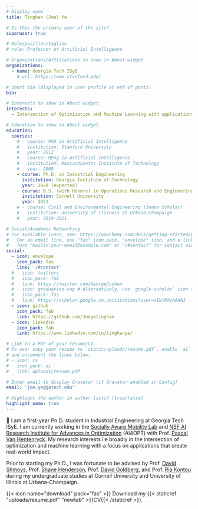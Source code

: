 ```yaml
---
# Display name
title: Tinghan (Joe) Ye

# Is this the primary user of the site?
superuser: true

# Role/position/tagline
# role: Professor of Artificial Intelligence

# Organizations/Affiliations to show in About widget
organizations:
  - name: Georgia Tech ISyE
    # url: https://www.stanford.edu/

# Short bio (displayed in user profile at end of posts)
bio: 

# Interests to show in About widget
interests:
  - Intersection of Optimization and Machine Learning with applications in transportation systems and supply chain

# Education to show in About widget
education:
  courses:
    # - course: PhD in Artificial Intelligence
    #   institution: Stanford University
    #   year: 2012
    # - course: MEng in Artificial Intelligence
    #   institution: Massachusetts Institute of Technology
    #   year: 2009
    - course: Ph.D. in Industrial Engineering
      institution: Georgia Institute of Technology
      year: 2028 (expected)
    - course: B.S. (with Honors) in Operations Research and Engineering, summa cum laude
      institution: Cornell University
      year: 2023
    # - course: Civil and Environmental Engineering (James Scholar)
    #   institution: University of Illinois at Urbana-Champaign
    #   year: 2019-2021

# Social/Academic Networking
# For available icons, see: https://wowchemy.com/docs/getting-started/page-builder/#icons
#   For an email link, use "fas" icon pack, "envelope" icon, and a link in the
#   form "mailto:your-email@example.com" or "/#contact" for contact widget.
social:
  - icon: envelope
    icon_pack: fas
    link: '/#contact'
  # - icon: twitters
  #   icon_pack: fab
  #   link: https://twitter.com/GeorgeCushen
  # - icon: graduation-cap # Alternatively, use `google-scholar` icon from `ai` icon pack
  #   icon_pack: fas
  #   link: https://scholar.google.co.uk/citations?user=sIwtMXoAAAAJ
  - icon: github
    icon_pack: fab
    link: https://github.com/Joeyetinghan
  - icon: linkedin
    icon_pack: fab
    link: https://www.linkedin.com/in/tinghanye/

# Link to a PDF of your resume/CV.
# To use: copy your resume to `static/uploads/resume.pdf`, enable `ai` icons in `params.toml`,
# and uncomment the lines below.
# - icon: cv
#   icon_pack: ai
#   link: uploads/resume.pdf

# Enter email to display Gravatar (if Gravatar enabled in Config)
email: 'joe.ye@gatech.edu'

# Highlight the author in author lists? (true/false)
highlight_name: true
---
```


👋 I am a first-year Ph.D. student in Industrial Engineering at Georgia Tech ISyE. I am currently working in the [Socially Aware Mobility Lab](https://sam.isye.gatech.edu/) and [NSF AI Research Institute for Advances in Optimization](https://www.ai4opt.org/) (AI4OPT) with Prof. [Pascal Van Hentenryck](https://sites.gatech.edu/pascal-van-hentenryck/). My research interests lie broadly in the intersection of optimization and machine learning with a focus on applications that create real-world impact.

Prior to starting my Ph.D., I was fortunate to be advised by Prof. [David Shmoys](https://people.orie.cornell.edu/shmoys/), Prof. [Shane Henderson](https://www.orie.cornell.edu/faculty-directory/shane-g-henderson), Prof. [David Goldberg](https://www.engineering.cornell.edu/faculty-directory/david-alan-goldberg), and Prof. [Ria Kontou](https://publish.illinois.edu/kontou/) during my undergraduate studies at Cornell University and University of Illinois at Urbana-Champaign.

{{< icon name="download" pack="fas" >}} Download my {{< staticref "uploads/resume.pdf" "newtab" >}}CV{{< /staticref >}}.
